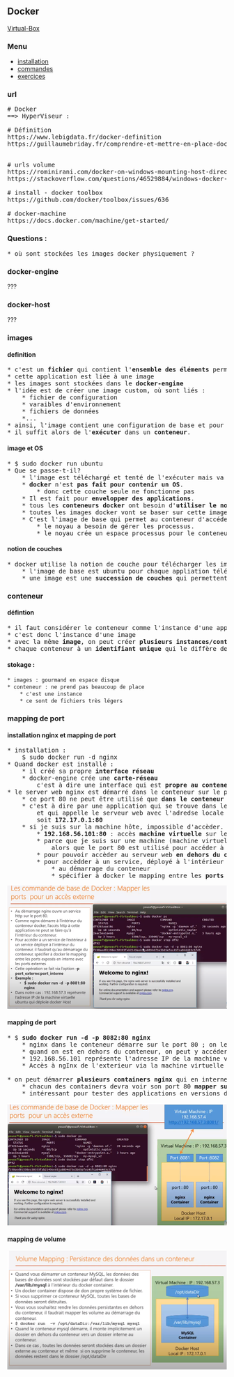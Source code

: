 ## Docker

[Virtual-Box](../virtualisation.md)

### Menu
* [installation](installation-docker.md)
* [commandes](docker-cmd/docker-cmd.md)
* [exercices](exercices-formation/exercices.md)

### url
<pre>
# Docker 
==> HyperViseur : 

# Définition
https://www.lebigdata.fr/docker-definition
https://guillaumebriday.fr/comprendre-et-mettre-en-place-docker


# urls volume
https://rominirani.com/docker-on-windows-mounting-host-directories-d96f3f056a2c
https://stackoverflow.com/questions/46529884/windows-docker-external-mount

# install - docker toolbox
https://github.com/docker/toolbox/issues/636

# docker-machine
https://docs.docker.com/machine/get-started/
</pre>

### Questions : 
<pre>
* où sont stockées les images docker physiquement ?
</pre>

### docker-engine
???

### docker-host
???	
	
### images 

#### definition
<pre>
* c'est un <b>fichier</b> qui contient l'<b>ensemble des éléments</b> permettant de <b>packager</b> une <b>application</b>.
* cette application est liée à une image
* les images sont stockées dans le <b>docker-engine</b>
* l'idée est de créer une image custom, où sont liés :
	* fichier de configuration
	* varaibles d'environnement
	* fichiers de données
	*...
* ainsi, l'image contient une configuration de base et pour utiliser l'application,
* il suffit alors de l'<b>exécuter</b> dans un <b>conteneur</b>.	
</pre>

#### image et OS
<pre>
* $ sudo docker run ubuntu
* Que se passe-t-il?
	* l'image est téléchargé et tenté de l'exécuter mais va s'arrêter automatiquement.
	* <b>docker</b> n'est <b>pas fait pour contenir un OS</b>. 
		* donc cette couche seule ne fonctionne pas
	* Il est fait pour <b>envelopper des applications</b>.
	* tous les <b>conteneurs docker</b> ont besoin d'<b>utiliser le noyau Linux</b> comme host
	* toutes les images docker vont se baser sur cette image. 
	* C'est l'image de base qui permet au conteneur d'accéder au noyau. 
		* le noyau a besoin de gérer les processus.
		* le noyau crée un espace processus pour le conteneur.
</pre>

#### notion de couches
<pre>
* docker utilise la notion de couche pour télécharger les images
	* l'image de base est ubuntu pour chaque appliation téléchargée	
	* une image est une <b>succession de couches</b> qui permettent de <b>démarrer une application</b>
</pre>

### conteneur 

#### défintion
<pre>
* il faut considérer le conteneur comme l'instance d'une application
* c'est donc l'instance d'une image
* avec la même <b>image</b>, on peut créer <b>plusieurs instances/conteneurs</b>
* chaque conteneur à un <b>identifiant unique</b> qui le diffère de l'autre
</pre>	
	

#### stokage : 
	* images : gourmand en espace disque
	* conteneur : ne prend pas beaucoup de place
		* c'est une instance
		* ce sont de fichiers très légers

### mapping de port
		
#### installation nginx et mapping de port

<pre>
* installation : 
	$ sudo docker run -d nginx
* Quand docker est installé :
	* il créé sa propre <b>interface réseau</b>		
	* docker-engine crée une <b>carte-réseau</b>
		c'est à dire une interface qui est <b>propre au conteneur</b> avec <b>son adresse ip</b> : 172.17.0.1
* le server web nginx est démarré dans le conteneur sur le port 80
	* ce port 80 ne peut être utilisé que <b>dans le conteneur</b>
	* c'est à dire par une application qui se trouve dans le conteneur
		et qui appelle le serveur web avec l'adredse locale IP_CONTENEUR et sur le port 80 
		soit <b>172.17.0.1:80</b>
	* si je suis sur la machine hôte, impossible d'accèder. Pourquoi?
		* <b>192.168.56.101:80</b> : accès <b>machine virtuelle</b> sur le port 80
		* parce que je suis sur une machine (machine virtuelle) en dehors du conteneur et je veux accéder au port 80,
			alors que le port 80 est utilisé pour accéder à l'application à l'intérieur du conteneur
		* pour pouvoir accèder au serveur web <b>en dehors du conteneur</b>, il faudrait <b>mapper les ports</b>.
		* pour accèdder à un service, déployé à l'intérieur du conteneur, de l'extérieur, il faut
			* au démarrage du conteneur
			* spécifier à docker le mapping entre les <b>ports</b> exposés en <b>interne</b> avec les <b>ports externes</b>.
</pre>	

![img](img/docker-base/7-mapping-de-port.PNG)
		
#### mapping de port	

<pre>
* $ <b>sudo docker run -d -p 8082:80 nginx</b>
	* nginx dans le conteneur démarre sur le port 80 ; on le mappe sur le port 8082
	* quand on est en dehors du conteneur, on peut y accéder en accédant à ce numéro de port : 8082.
	* 192.168.56.101 représente l'adresse IP de la machine virtuelle qui déploie docker Host
	* Accès à ngInx de l'exterieur via la machine virtuelle : <b>http://192.168.56.101:8082/</b>
	
* on peut démarrer <b>plusieurs containers nginx</b> qui en interne utilise le <b>port 80</b>
	* chacun des containers devra voir son port 80 <b>mapper sur un port distinct de la VM</b>.
	* intéressant pour tester des applications en versions différentes ou une nouvelle et ancienne version applicative
</pre>

![img](img/docker-base/8-mapping-de-port-multiconteneurs.PNG)

#### mapping de volume
	
![volume](img/docker-base/16-commande-volume.PNG)	

	
